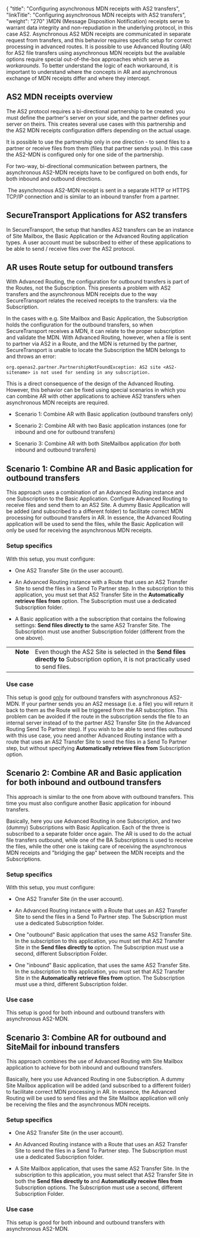 {
    "title": "Configuring asynchronous MDN receipts with AS2 transfers",
    "linkTitle": "Configuring asynchronous MDN receipts with AS2 transfers",
    "weight": "270"
}MDN (Message Disposition Notification) receipts serve to warrant data integrity and non-repudiation in the underlying protocol, in this case AS2. Asynchronous AS2 MDN receipts are communicated in separate request from transfers, and this behavior requires specific setup for correct processing in advanced routes. It is possible to use Advanced Routing (AR) for AS2 file transfers using asynchronous MDN receipts but the available options require special out-of-the-box approaches which serve as *workarounds*. To better understand the logic of each workaround, it is important to understand where the concepts in AR and asynchronous exchange of MDN receipts differ and where they intercept.

## AS2 MDN receipts overview

The AS2 protocol requires a bi-directional partnership to be created: you must define the partner's server on your side, and the partner defines your server on theirs. This creates several use cases with this partnership and the AS2 MDN receipts configuration differs depending on the actual usage.

It is possible to use the partnership only in one direction - to send files to a partner or receive files from them (files that partner sends you). In this case the AS2-MDN is configured only for one side of the partnership.

For two-way, bi-directional communication between partners, the asynchronous AS2-MDN receipts have to be configured on both ends, for both inbound and outbound directions.

 The asynchronous AS2-MDN receipt is sent in a separate HTTP or HTTPS TCP/IP connection and is similar to an inbound transfer from a partner.

## SecureTransport Applications for AS2 transfers

In SecureTransport, the setup that handles AS2 transfers can be an instance of Site Mailbox, the Basic Application or the Advanced Routing application types. A user account must be subscribed to either of these applications to be able to send / receive files over the AS2 protocol.

## AR uses Route setup for outbound transfers

With Advanced Routing, the configuration for outbound transfers is part of the Routes, not the Subscription. This presents a problem with AS2 transfers and the asynchronous MDN receipts due to the way SecureTransport relates the received receipts to the transfers: via the Subscription.

In the cases with e.g. Site Mailbox and Basic Application, the Subscription holds the configuration for the outbound transfers, so when SecureTransport receives a MDN, it can relate to the proper subscription and validate the MDN. With Advanced Routing, however, when a file is sent to partner via AS2 in a Route, and the MDN is returned by the partner, SecureTransport is unable to locate the Subscription the MDN belongs to and throws an error:

    org.openas2.partner.PartnershipNotFoundException: AS2 site <AS2-sitename> is not used for sending in any subscription.

This is a direct consequence of the design of the Advanced Routing. However, this behavior can be fixed using special scenarios in which you can combine AR with other applications to achieve AS2 transfers when asynchronous MDN receipts are required.

-   Scenario 1: Combine AR with Basic application (outbound transfers only)
-   Scenario 2: Combine AR with two Basic application instances (one for inbound and one for outbound transfers)
-   Scenario 3: Combine AR with both SiteMailbox application (for both inbound and outbound transfers)

## Scenario 1: Combine AR and Basic application for outbound transfers

This approach uses a combination of an Advanced Routing instance and one Subscription to the Basic Application. Configure Advanced Routing to receive files and send them to an AS2 Site. A dummy Basic Application will be added (and subscribed to a different folder) to facilitate correct MDN processing for outbound transfers in AR. In essence, the Advanced Routing application will be used to send the files, while the Basic Application will only be used for receiving the asynchronous MDN receipts.

### Setup specifics

With this setup, you must configure:

-   One AS2 Transfer Site (in the user account).
-   An Advanced Routing instance with a Route that uses an AS2 Transfer Site to send the files in a Send To Partner step. In the subscription to this application, you must set that AS2 Transfer Site in the **Automatically retrieve files from** option. The Subscription must use a dedicated Subscription folder.
-   A Basic application with a the subscription that contains the following settings: **Send files directly to** the same AS2 Transfer Site. The Subscription must use another Subscription folder (different from the one above).

<table cellpadding="0" cellspacing="0">
   <col/>
   <col/>
   <col/>
      <tr>
         <td valign="top">         </td>
         <td valign="top"><span><b>Note</b></span>
         </td>
         <td data-mc-autonum="&lt;b&gt;Note&lt;/b&gt;" valign="top">Even though the AS2 Site is selected in the <b>Send files directly to</b> Subscription option, it is not practically used to send files.         </td>
      </tr>
</table>

### Use case

This setup is good <u>only</u> for outbound transfers with asynchronous AS2-MDN. If your partner sends you an AS2 message (i.e. a file) you will return it back to them as the Route will be triggered from the AR subscription. This problem can be avoided if the route in the subscription sends the file to an internal server instead of to the partner AS2 Transfer Site (in the Advanced Routing Send To Partner step). If you wish to be able to send files outbound with this use case, you need another Advanced Routing instance with a route that uses an AS2 Transfer Site to send the files in a Send To Partner step, but without specifying **Automatically retrieve files from** Subscription option.

## Scenario 2: Combine AR and Basic application for both inbound and outbound transfers

This approach is similar to the one from above with outbound transfers. This time you must also configure another Basic application for inbound transfers.

Basically, here you use Advanced Routing in one Subscription, and two (dummy) Subscriptions with Basic Application. Each of the three is subscribed to a separate folder once again. The AR is used to do the actual file transfers outbound, while one of the BA Subscriptions is used to receive the files, while the other one is taking care of receiving the asynchronous MDN receipts and "bridging the gap" between the MDN receipts and the Subscriptions.

### Setup specifics

With this setup, you must configure:

-   One AS2 Transfer Site (in the user account).
-   An Advanced Routing instance with a Route that uses an AS2 Transfer Site to send the files in a Send To Partner step. The Subscription must use a dedicated Subscription folder.
-   One "outbound" Basic application that uses the same AS2 Transfer Site. In the subscription to this application, you must set that AS2 Transfer Site in the **Send files directly to** option. The Subscription must use a second, different Subscription Folder.
-   One "inbound" Basic application, that uses the same AS2 Transfer Site. In the subscription to this application, you must set that AS2 Transfer Site in the **Automatically retrieve files from** option. The Subscription must use a third, different Subscription folder.

### Use case

This setup is good for both inbound and outbound transfers with asynchronous AS2-MDN.

## Scenario 3: Combine AR for outbound and SiteMail for inbound transfers

This approach combines the use of Advanced Routing with Site Mailbox application to achieve for both inbound and outbound transfers.

Basically, here you use Advanced Routing in one Subscription. A dummy Site Mailbox application will be added (and subscribed to a different folder) to facilitate correct MDN processing in AR. In essence, the Advanced Routing will be used to send files and the Site Mailbox application will only be receiving the files and the asynchronous MDN receipts.

### Setup specifics

-   One AS2 Transfer Site (in the user account).
-   An Advanced Routing instance with a Route that uses an AS2 Transfer Site to send the files in a Send To Partner step. The Subscription must use a dedicated Subscription folder.
-   A Site Mailbox application, that uses the same AS2 Transfer Site. In the subscription to this application, you must select that AS2 Transfer Site in both the **Send files directly to** and **Automatically receive files from** Subscription options. The Subscription must use a second, different Subscription Folder.

### Use case

This setup is good for both inbound and outbound transfers with asynchronous AS2-MDN.

 
